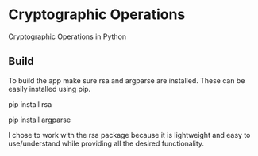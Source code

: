 # Cryptographic Operations
Cryptographic Operations in Python 

## Build
To build the app make sure rsa and argparse are installed. These can be easily installed using pip.

pip install rsa

pip install argparse

I chose to work with the rsa package because it is lightweight and easy to use/understand while providing all the desired functionality.

